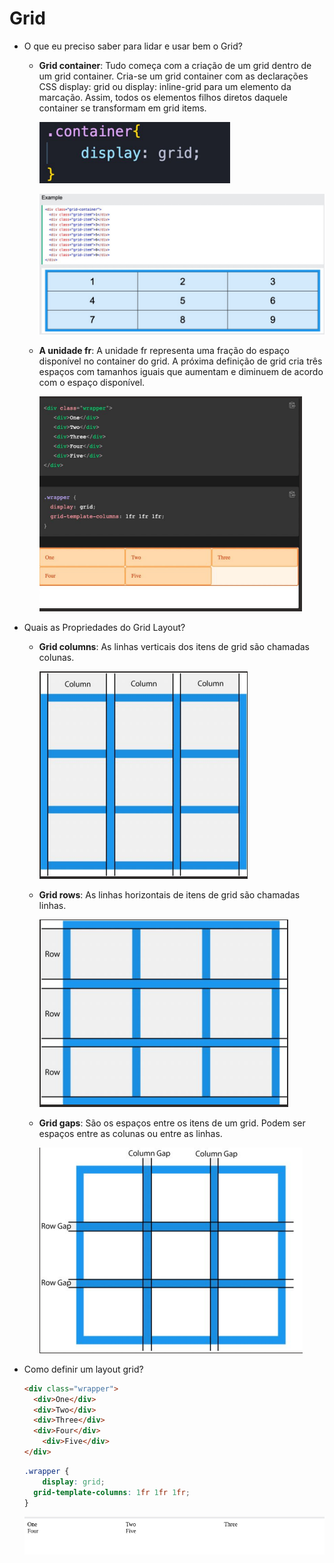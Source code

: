 # Grid

- O que eu preciso saber para lidar e usar bem o Grid?
    - **Grid container**: Tudo começa com a criação de um grid dentro de um grid container. Cria-se um grid container com as declarações CSS display: grid ou display: inline-grid para um
    elemento da marcação. Assim, todos os elementos filhos diretos daquele container se transformam em grid items.
        
        ![Untitled](Grid%2057420033f905433ba10a1259e6212e02/Untitled.png)
        
        ![Untitled](Grid%2057420033f905433ba10a1259e6212e02/Untitled%201.png)
        
    - **A unidade fr**: A unidade fr representa uma fração do espaço disponível no container do grid. A próxima definição de grid cria três espaços com tamanhos iguais que aumentam e
    diminuem de acordo com o espaço disponível.
        
        ![Untitled](Grid%2057420033f905433ba10a1259e6212e02/Untitled%202.png)
        
- Quais as Propriedades do Grid Layout?
    - **Grid columns**: As linhas verticais dos itens de grid são chamadas colunas.
        
        ![Untitled](Grid%2057420033f905433ba10a1259e6212e02/Untitled%203.png)
        
    - **Grid rows**: As linhas horizontais de itens de grid são chamadas linhas.
        
        ![Untitled](Grid%2057420033f905433ba10a1259e6212e02/Untitled%204.png)
        
    - **Grid gaps**: São os espaços entre os itens de um grid. Podem ser espaços entre as colunas ou entre as linhas.
        
        ![Untitled](Grid%2057420033f905433ba10a1259e6212e02/Untitled%205.png)
        
- Como definir um layout grid?
    
    ```html
    <div class="wrapper">
      <div>One</div>
      <div>Two</div>
      <div>Three</div>
      <div>Four</div>
    	<div>Five</div>
    </div>
    ```
    
    ```css
    .wrapper {
    	display: grid;
      grid-template-columns: 1fr 1fr 1fr;
    }
    ```
    
    ![Untitled](Grid%2057420033f905433ba10a1259e6212e02/Untitled%206.png)